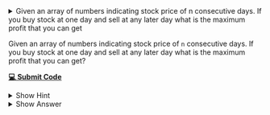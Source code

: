 <details>
<summary>
Given an array of numbers indicating stock price of n consecutive days. If you buy stock at one day and sell at any later day what is the maximum profit that you can get
</summary>
<hr>

[**💻 Submit Code**](https://leetcode.com/problems/best-time-to-buy-and-sell-stock/)

```C++
int maxProfit(vector<int>& prices) {
    int buy = prices[0];
    int profit = 0;
    for(int i=1;i<prices.size();i++){
        if( prices[i]-buy > profit ) profit = prices[i] - buy;
        if( prices[i] < buy ) buy = prices[i];
    }
    return profit;
}
```

</details>

<article>

Given an array of numbers indicating stock price of `n` consecutive days. If you buy stock at one day and sell at any later day what is the maximum profit that you can get?

[**💻 Submit Code**](https://leetcode.com/problems/best-time-to-buy-and-sell-stock/)

<details><summary>Show Hint</summary>
Think greedily.
</details>
<details><summary>Show Answer</summary>

```C++
int maxProfit(vector<int>& prices) {
    int buy = prices[0];
    int profit = 0;
    for(int i=1;i<prices.size();i++){
        if( prices[i]-buy > profit ) profit = prices[i] - buy;
        if( prices[i] < buy ) buy = prices[i];
    }
    return profit;
}
```
</details>
</article>

<!-- <details>
<summary>
Given an array of numbers indicating stock price of n consecutive days. If you buy stock at one day and sell at any later day what is the maximum profit that you can get?
</summary>
<hr>

[**💻 Submit Code**](https://leetcode.com/problems/best-time-to-buy-and-sell-stock/)

```C++
int maxProfit(vector<int>& prices) {
    int buy = prices[0];
    int profit = 0;
    for(int i=1;i<prices.size();i++){
        if( prices[i]-buy > profit ) profit = prices[i] - buy;
        if( prices[i] < buy ) buy = prices[i];
    }
    return profit;
}
```

</details> -->